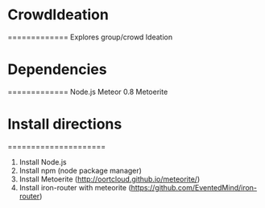 # CrowdIdeation
=============
Explores group/crowd Ideation


# Dependencies
=============
Node.js
Meteor 0.8
Metoerite


# Install directions
=====================
1. Install Node.js
2. Install npm (node package manager)
3. Install Metoerite (http://oortcloud.github.io/meteorite/)
4. Install iron-router with meteorite (https://github.com/EventedMind/iron-router)
